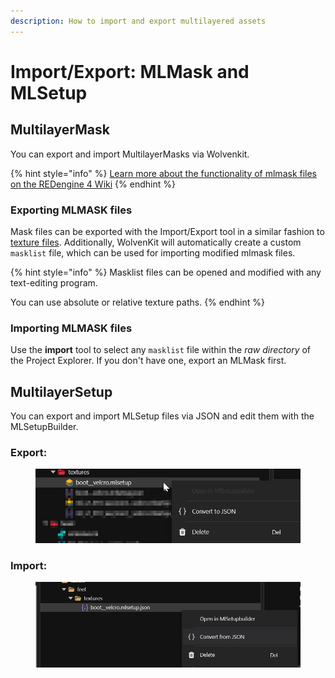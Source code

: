 ```yaml
---
description: How to import and export multilayered assets
---
```


# Import/Export: MLMask and MLSetup

## MultilayerMask

You can export and import MultilayerMasks via Wolvenkit.

{% hint style="info" %}
[Learn more about the functionality of mlmask files on the REDengine 4 Wiki](https://wiki.redmodding.org/cyberpunk-2077-modding/for-mod-creators/materials/multilayered)
{% endhint %}

### Exporting MLMASK files

Mask files can be exported with the Import/Export tool in a similar fashion to [texture files](textures.md). Additionally, WolvenKit will automatically create a custom `masklist` file, which can be used for importing modified mlmask files.

{% hint style="info" %}
Masklist files can be opened and modified with any text-editing program.

You can use absolute or relative texture paths.
{% endhint %}

### Importing MLMASK files

Use the **import** tool to select any `masklist` file within the _raw directory_ of the Project Explorer. If you don't have one, export an MLMask first.



## MultilayerSetup

You can export and import MLSetup files via JSON and edit them with the MLSetupBuilder.

### Export:

<figure><img src="../../../.gitbook/assets/export_json.png" alt=""><figcaption></figcaption></figure>

### Import:

<figure><img src="../../../.gitbook/assets/convert_from_json.png" alt=""><figcaption></figcaption></figure>



